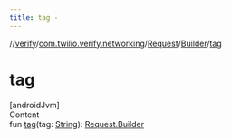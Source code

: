 ```yaml
---
title: tag -
---
```

//[verify](../../../index.md)/[com.twilio.verify.networking](../../index.md)/[Request](../index.md)/[Builder](index.md)/[tag](tag.md)



# tag  
[androidJvm]  
Content  
fun [tag](tag.md)(tag: [String](https://kotlinlang.org/api/latest/jvm/stdlib/kotlin/-string/index.html)): [Request.Builder](index.md)  



